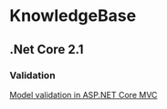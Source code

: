 # KnowledgeBase

## .Net Core 2.1

### Validation

[Model validation in ASP.NET Core MVC](https://docs.microsoft.com/en-us/aspnet/core/mvc/models/validation?view=aspnetcore-2.1#validation-attributes)